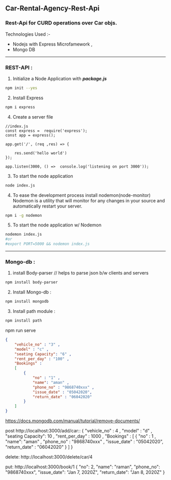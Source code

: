 
## Car-Rental-Agency-Rest-Api

### Rest-Api for CURD operations over Car objs.

Technologies Used :- 
* Nodejs with Express Microfamework ,
* Mongo DB
<hr />

### REST-API :

1. Initialize a Node Application with ***package.js***

```bash
npm init --yes
```

2. Install Express

```bash
npm i express 
```
4. Create a server file

```node
//index.js
const express =  require('express');
const app = express();

app.get('/', (req ,res) => {

    res.send('hello world')
});

app.listen(3000, () =>  console.log('listening on port 3000'));
```

3. To start the node application

```bash
node index.js
```

4. To ease the development process install nodemon(node-monitor)
Nodemon is a utility that will monitor for any changes in your source and automatically restart your server.

```bash
npm i -g nodemon
```

5. To start the node application w/ Nodemon

```bash
nodemon index.js
#or
#export PORT=5000 && nodemon index.js
```

<hr />

### Mongo-db :

1. install Body-parser // helps to parse json b/w clients and servers

```bash
npm install body-parser
```

2. Install Mongo-db :

```bash
npm install mongodb
```

3. Install path module :

```bash
npm install path
```


npm run serve


```json
{ 
	"vehicle_no" : "3" ,
	"model" : "c" ,
	"seating Capacity": "6" ,
	"rent_per_day" : "100" , 
	"Bookings" : 
	[
		{
			"no" : "1" ,
			"name": "aman" ,
			"phone_no" : "9868740xxx" ,
			"issue_date" : "05042020",
			"return_date" : "06042020" 
		}
	]
}
```


https://docs.mongodb.com/manual/tutorial/remove-documents/



post
http://localhost:3000/add/car::
{ 
	"vehicle_no" : 4 ,
	"model" : "d" ,
	"seating Capacity": 10 ,
	"rent_per_day" : 1000 , 
	"Bookings" : 
	[
		{
			"no" : 1 ,
			"name": "aman" ,
			"phone_no" : "9868740xxx" ,
			"issue_date" : "05042020",
			"return_date" : "06042020" 
		}
	]
}

delete:
http://localhost:3000/delete/car/4

put:
http://localhost:3000/book/1
{
	"no": 2,
	"name": "raman",
	"phone_no": "9868740xxx",
	"issue_date": "Jan 7, 2020Z",
	"return_date": "Jan 8, 2020Z"
}
